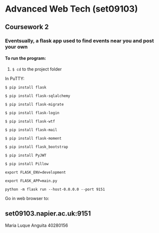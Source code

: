 # Advanced Web Tech (set09103)

## Coursework 2

### Eventsually, a flask app used to find events near you and post your own

#### To run the program:

1. ``` $ cd ``` to the project folder

In PuTTY:
```
$ pip install flask

$ pip install flask-sqlalchemy

$ pip install flask-migrate

$ pip install flask-login

$ pip install flask-wtf

$ pip install flask-mail

$ pip install flask-moment

$ pip install flask_bootstrap

$ pip install PyJWT

$ pip install Pillow

export FLASK_ENV=development

export FLASK_APP=main.py

python -m flask run --host-0.0.0.0 --port 9151
```

Go in web browser to:

set09103.napier.ac.uk:9151
---------------------------------
Maria Luque Anguita
40280156
